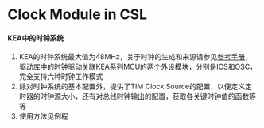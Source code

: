 # Clock Module in CSL

#### KEA中的时钟系统

1. KEA的时钟系统最大值为48MHz，关于时钟的生成和来源请参见[参考手册](https://www.nxp.com/docs/en/reference-manual/KEA128RM.pdf)，驱动库中的时钟驱动关联KEA系列MCU的两个外设模块，分别是ICS和OSC，完全支持六种时钟工作模式
2. 除对时钟系统的基本配置外，提供了TIM Clock Source的配置，以便定义定时器的时钟源大小，还有对总线时钟输出的配置，获取各关键时钟值的函数等等
3. 使用方法见例程